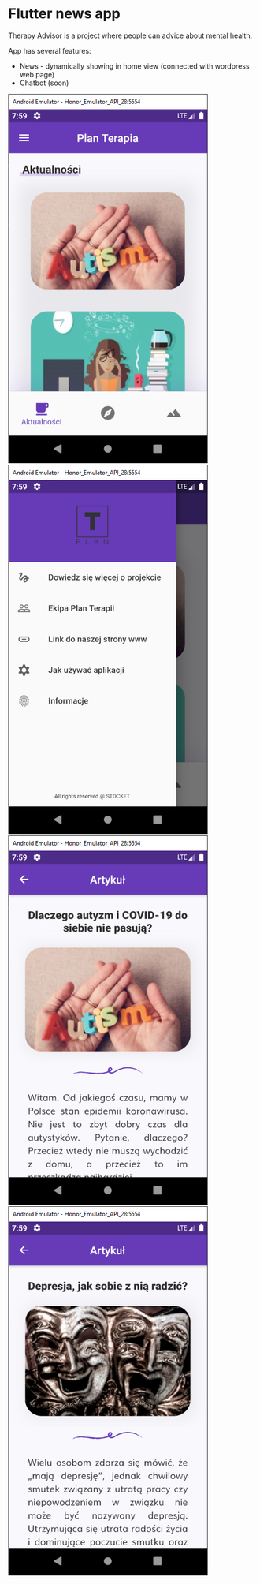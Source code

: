 # Flutter news app

Therapy Advisor is a project where people can advice about mental health. 

App has several features:
- News - dynamically showing in home view (connected with wordpress web page)
- Chatbot (soon)

![Main](https://github.com/TomaszMajek/TherapyApp/blob/master/2021-11-18.png)
![Sidebar](https://github.com/TomaszMajek/TherapyApp/blob/master/2021-11-18%20(2).png)
![Article1](https://github.com/TomaszMajek/TherapyApp/blob/master/2021-11-18%20(1).png)
![Article2](https://github.com/TomaszMajek/TherapyApp/blob/master/2021-11-18%20(3).png)
